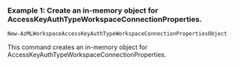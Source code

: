 ### Example 1: Create an in-memory object for AccessKeyAuthTypeWorkspaceConnectionProperties.
```powershell
New-AzMLWorkspaceAccessKeyAuthTypeWorkspaceConnectionPropertiesObject -Category <ConnectionCategory> -CredentialsAccessKeyId <String> -CredentialsSecretAccessKey <String> -IsSharedToAll <Boolean> -Metadata <IWorkspaceConnectionPropertiesV2Metadata> -Target <String>
```

This command creates an in-memory object for AccessKeyAuthTypeWorkspaceConnectionProperties.

